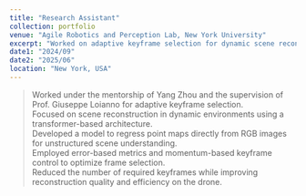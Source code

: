 ```yaml
---
title: "Research Assistant"
collection: portfolio
venue: "Agile Robotics and Perception Lab, New York University"
excerpt: "Worked on adaptive keyframe selection for dynamic scene reconstruction using transformer-based architecture.<br/> <img src=\"/images/ARPL.png\" width=\"300\" height=\"400\" /> <img src=\"/images/NYU.png\" width=\"300\" height=\"400\" />"
date1: "2024/09"
date2: "2025/06"
location: "New York, USA"
---
```

 
>Worked under the mentorship of Yang Zhou and the supervision of Prof. Giuseppe Loianno for adaptive keyframe selection.  
>Focused on scene reconstruction in dynamic environments using a transformer-based architecture.  
>Developed a model to regress point maps directly from RGB images for unstructured scene understanding.  
>Employed error-based metrics and momentum-based keyframe control to optimize frame selection.  
>Reduced the number of required keyframes while improving reconstruction quality and efficiency on the drone.
